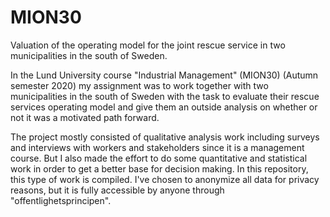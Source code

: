 # MION30
Valuation of the operating model for the joint rescue service in two municipalities in the south of Sweden. 

In the Lund University course "Industrial Management" (MION30) (Autumn semester 2020) my assignment was to work together with two municipalities in the south of Sweden with the task to evaluate their rescue services operating model and give them an outside analysis on whether or not it was a motivated path forward.

The project mostly consisted of qualitative analysis work including surveys and interviews with workers and stakeholders since it is a management course. But I also made the effort to do some quantitative and statistical work in order to get a better base for decision making. In this repository, this type of work is compiled. I've chosen to anonymize all data for privacy reasons, but it is fully accessible by anyone through "offentlighetsprincipen".
